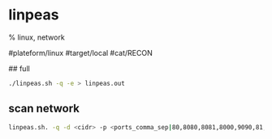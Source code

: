 # linpeas
% linux, network

#plateform/linux #target/local #cat/RECON


## full 
```bash
./linpeas.sh -q -e > linpeas.out
```


## scan network
```bash
linpeas.sh. -q -d <cidr> -p <ports_comma_sep|80,8080,8081,8000,9090,81,22,443,445,3389,8089,3306,8443,53,135,389,3268,5985,88,21>
```